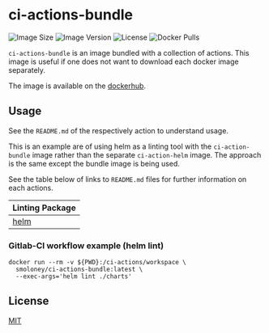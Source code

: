 # ci-actions-bundle
![Image Size](https://images.microbadger.com/badges/image/smoloney/ci-actions-bundle.svg)
![Image Version](https://images.microbadger.com/badges/version/smoloney/ci-actions-bundle.svg)
![License](https://img.shields.io/github/license/stephenmoloney/ci-actions.svg?style=flat-square)
![Docker Pulls](https://img.shields.io/docker/pulls/smoloney/ci-actions-bundle.svg?style=flat)

`ci-actions-bundle` is an image bundled with a collection of actions. This image is 
useful if one does not want to download each docker image separately.

The image is available on the [dockerhub](https://hub.docker.com/r/smoloney/ci-actions-bundle).

## Usage

See the `README.md` of the respectively action to understand usage.

This is an example are of using helm as a linting tool with the `ci-action-bundle`
image rather than the separate `ci-action-helm` image. The approach is
the same except the bundle image is being used.

See the table below of links to `README.md` files for further information on each actions.

| Linting Package                                                                  |
| -------------------------------------------------------------------------------- |
| [helm](https://github.com/stephenmoloney/ci-actions/tree/master/helm/README.md)  | 

### Gitlab-CI workflow example (helm lint)

```shell
docker run --rm -v ${PWD}:/ci-actions/workspace \
  smoloney/ci-actions-bundle:latest \
  --exec-args='helm lint ./charts'
```

## License

[MIT](../LICENSE.txt)
